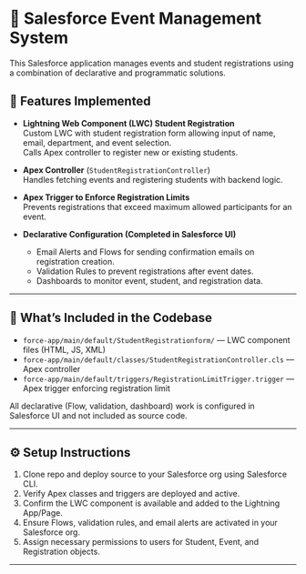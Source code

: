 
# 🎫 Salesforce Event Management System

This Salesforce application manages events and student registrations using a combination of declarative and programmatic solutions.


## 🚀 Features Implemented

- **Lightning Web Component (LWC) Student Registration**  
  Custom LWC with student registration form allowing input of name, email, department, and event selection.  
  Calls Apex controller to register new or existing students.

- **Apex Controller** (`StudentRegistrationController`)  
  Handles fetching events and registering students with backend logic.

- **Apex Trigger to Enforce Registration Limits**  
  Prevents registrations that exceed maximum allowed participants for an event.

- **Declarative Configuration (Completed in Salesforce UI)**  
  - Email Alerts and Flows for sending confirmation emails on registration creation.  
  - Validation Rules to prevent registrations after event dates.  
  - Dashboards to monitor event, student, and registration data.

***

## 📂 What’s Included in the Codebase

- `force-app/main/default/StudentRegistrationform/` — LWC component files (HTML, JS, XML)  
- `force-app/main/default/classes/StudentRegistrationController.cls` — Apex controller  
- `force-app/main/default/triggers/RegistrationLimitTrigger.trigger` — Apex trigger enforcing registration limit

All declarative (Flow, validation, dashboard) work is configured in Salesforce UI and not included as source code.

***

## ⚙️ Setup Instructions

1. Clone repo and deploy source to your Salesforce org using Salesforce CLI.  
2. Verify Apex classes and triggers are deployed and active.  
3. Confirm the LWC component is available and added to the Lightning App/Page.  
4. Ensure Flows, validation rules, and email alerts are activated in your Salesforce org.  
5. Assign necessary permissions to users for Student, Event, and Registration objects.

***
